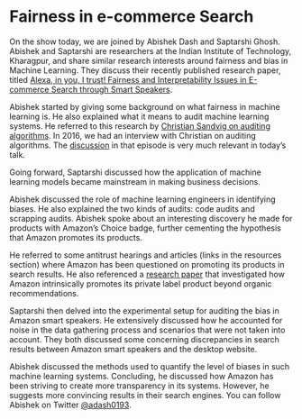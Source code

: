 # Fairness in e-commerce Search
On the show today, we are joined by Abishek Dash and Saptarshi Ghosh. Abishek and Saptarshi are researchers at the Indian Institute of Technology, Kharagpur, and share similar research interests around fairness and bias in Machine Learning. They discuss their recently published research paper, titled [Alexa, in you, I trust! Fairness and Interpretability Issues in E-commerce Search through Smart Speakers](https://arxiv.org/abs/2202.03934).

Abishek started by giving some background on what fairness in machine learning is. He also explained what it means to audit machine learning systems. He referred to this research by [Christian Sandvig on auditing algorithms](https://social.cs.uiuc.edu/papers/pdfs/ICA2014-Sandvig.pdf). In 2016, we had an interview with Christian on auditing algorithms. The [discussion](https://dataskeptic.com/blog/episodes/2016/auditing-algorithms) in that episode is very much relevant in today’s talk.

Going forward, Saptarshi discussed how the application of machine learning models became mainstream in making business decisions.

Abishek discussed the role of machine learning engineers in identifying biases. He also explained the two kinds of audits: code audits and scrapping audits. Abishek spoke about an interesting discovery he made for products with Amazon’s Choice badge, further cementing the hypothesis that Amazon promotes its products.

He referred to some antitrust hearings and articles (links in the resources section) where Amazon has been questioned on promoting its products in search results. He also referenced a [research paper](https://arxiv.org/abs/2102.00141) that investigated how Amazon intrinsically promotes its private label product beyond organic recommendations.

Saptarshi then delved into the experimental setup for auditing the bias in Amazon smart speakers. He extensively discussed how he accounted for noise in the data gathering process and scenarios that were not taken into account. They both discussed some concerning discrepancies in search results between Amazon smart speakers and the desktop website.

Abishek discussed the methods used to quantify the level of biases in such machine learning systems. Concluding, he discussed how Amazon has been striving to create more transparency in its systems. However, he suggests more convincing results in their search engines. You can follow  Abishek on Twitter [@adash0193](https://twitter.com/adash0193).